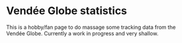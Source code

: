 # Vendée Globe statistics

This is a hobby/fan page to do massage some tracking data from the Vendée Globe. Currently a work in progress and very shallow.

```{tableofcontents}
```